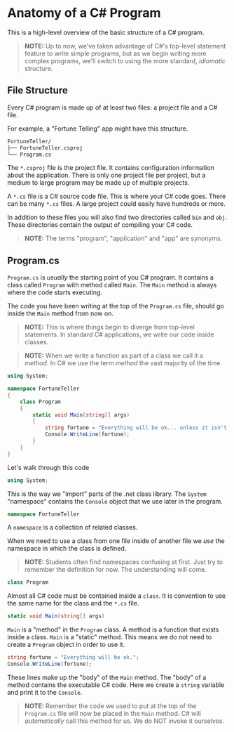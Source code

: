 # Anatomy of a C# Program

This is a high-level overview of the basic structure of a C# program.

> **NOTE:** Up to now, we've taken advantage of C#'s top-level statement feature to write simple programs, but as we begin writing more complex programs, we'll switch to using the more standard, _idiomatic_ structure.

## File Structure

Every C# program is made up of at least two files: a project file and a C# file.

For example, a "Fortune Telling" app might have this structure.

```sh
FortuneTeller/
├── FortuneTeller.csproj
└── Program.cs
```

The `*.csproj` file is the project file. It contains configuration information about the application. There is only one project file per project, but a medium to large program may be made up of multiple projects.

A `*.cs` file is a C# source code file. This is where your C# code goes. There can be many `*.cs` files. A large project could easily have hundreds or more.

In addition to these files you will also find two directories called `bin` and `obj`. These directories contain the output of compiling your C# code.

> **NOTE:** The terms "program", "application" and "app" are synonyms.

## Program.cs

`Program.cs` is _usually_ the starting point of you C# program. It contains a class called `Program` with method called `Main`. The `Main` method is always where the code starts executing.

The code you have been writing at the top of the `Program.cs` file, should go inside the `Main` method from now on.

> **NOTE:** This is where things begin to diverge from top-level statements. In standard C# applications, we write our code inside classes.

> **NOTE:** When we write a function as part of a class we call it a _method_. In C# we use the term _method_ the vast majority of the time.

```cs
using System;

namespace FortuneTeller
{
    class Program
    {
        static void Main(string[] args)
        {
            string fortune = "Everything will be ok... unless it isn't.";
            Console.WriteLine(fortune);
        }
    }
}

```

Let's walk through this code

```cs
using System;
```

This is the way we "import" parts of the .net class library. The `System` "namespace" contains the `Console` object that we use later in the program.

```cs
namespace FortuneTeller
```

A `namespace` is a collection of related classes.

When we need to use a class from one file inside of another file we _use_ the namespace in which the class is defined.

> **NOTE:** Students often find namespaces confusing at first. Just try to remember the definition for now. The understanding will come.

```cs
class Program
```

Almost all C# code must be contained inside a `class`. It is convention to use the same name for the class and the `*.cs` file.

```cs
static void Main(string[] args)
```

`Main` is a "method" in the `Program` class. A method is a function that exists inside a class. `Main` is a "static" method. This means we do not need to create a `Program` object in order to use it.

```cs
string fortune = "Everything will be ok.";
Console.WriteLine(fortune);
 ```

These lines make up the "body" of the `Main` method. The "body" of a method contains the executable C# code. Here we create a `string` variable and print it to the `Console`.

> **NOTE:** Remember the code we used to put at the top of the `Program.cs` file will now be placed in the `Main` method. C# will _automatically_ call this method for us. We do NOT invoke it ourselves.

